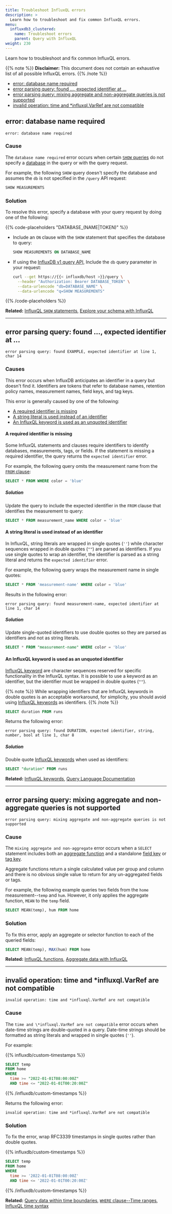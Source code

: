 ```yaml
---
title: Troubleshoot InfluxQL errors
description: >
  Learn how to troubleshoot and fix common InfluxQL errors.
menu:
  influxdb3_clustered:
    name: Troubleshoot errors
    parent: Query with InfluxQL
weight: 230
---
```


Learn how to troubleshoot and fix common InfluxQL errors.

{{% note %}}
**Disclaimer:** This document does not contain an exhaustive list of all
possible InfluxQL errors.
{{% /note %}}

- [error: database name required](#error-database-name-required)
- [error parsing query: found ..., expected identifier at ...](#error-parsing-query-found--expected-identifier-at-)
- [error parsing query: mixing aggregate and non-aggregate queries is not supported](#error-parsing-query-mixing-aggregate-and-non-aggregate-queries-is-not-supported)
- [invalid operation: time and \*influxql.VarRef are not compatible](#invalid-operation-time-and-influxqlvarref-are-not-compatible)

## error: database name required

```
error: database name required
```

### Cause

The `database name required` error occurs when certain
[`SHOW` queries](/influxdb3/clustered/reference/influxql/show/)
do not specify a [database](/influxdb3/clustered/reference/glossary/#database)
in the query or with the query request.

For example, the following `SHOW` query doesn't specify the database and assumes
the `db` is not specified in the `/query` API request:

```sql
SHOW MEASUREMENTS
```

### Solution

To resolve this error, specify a database with your query request by doing one
of the following:

{{% code-placeholders "DATABASE_(NAME|TOKEN)" %}}

- Include an `ON` clause with the `SHOW` statement that specifies the database
  to query:

  ```sql
  SHOW MEASUREMENTS ON DATABASE_NAME
  ```

- If using the [InfluxDB v1 query API](/enterprise_influxdb/v1/tools/api/#query-string-parameters),
  Include the `db` query parameter in your request:

  ```sh
  curl --get https://{{< influxdb/host >}}/query \
    --header "Authorization: Bearer DATABASE_TOKEN" \
    --data-urlencode "db=DATABASE_NAME" \
    --data-urlencode "q=SHOW MEASUREMENTS"
  ```

{{% /code-placeholders %}}

**Related:**
[InfluxQL `SHOW` statements](/influxdb3/clustered/reference/influxql/show/),
[Explore your schema with InfluxQL](/influxdb3/clustered/query-data/influxql/explore-schema/)

---

## error parsing query: found ..., expected identifier at ...

```
error parsing query: found EXAMPLE, expected identifier at line 1, char 14
```

### Causes

This error occurs when InfluxDB anticipates an identifier in a query but doesn't find it.
Identifiers are tokens that refer to database names, retention policy names,
measurement names, field keys, and tag keys.

This error is generally caused by one of the following:

- [A required identifier is missing](#a-required-identifier-is-missing)
- [A string literal is used instead of an identifier](#a-string-literal-is-used-instead-of-an-identifier)
- [An InfluxQL keyword is used as an unquoted identifier](#an-influxql-keyword-is-used-as-an-unquoted-identifier)

#### A required identifier is missing

Some InfluxQL statements and clauses require identifiers to identify databases,
measurements, tags, or fields. If the statement is missing a required identifier,
the query returns the `expected identifier` error.

For example, the following query omits the measurement name from the
[`FROM` clause](/influxdb3/clustered/reference/influxql/select/#from-clause):

```sql
SELECT * FROM WHERE color = 'blue'
```

##### Solution

Update the query to include the expected identifier in the `FROM` clause that
identifies the measurement to query:

```sql
SELECT * FROM measurement_name WHERE color = 'blue'
```

#### A string literal is used instead of an identifier

In InfluxQL, string literals are wrapped in single quotes (`''`) while character
sequences wrapped in double quotes (`""`) are parsed as identifiers. If you use
single quotes to wrap an identifier, the identifier is parsed as a string
literal and returns the `expected identifier` error.

For example, the following query wraps the measurement name in single quotes:

```sql
SELECT * FROM 'measurement-name' WHERE color = 'blue'
```

Results in the following error:

```
error parsing query: found measurement-name, expected identifier at line 1, char 14
```

##### Solution

Update single-quoted identifiers to use double quotes so they are parsed as
identifiers and not as string literals.

```sql
SELECT * FROM "measurement-name" WHERE color = 'blue'
```

#### An InfluxQL keyword is used as an unquoted identifier

[InfluxQL keyword](/influxdb3/clustered/reference/influxql/#keywords)
are character sequences reserved for specific functionality in the InfluxQL syntax.
It is possible to use a keyword as an identifier, but the identifier must be
wrapped in double quotes (`""`).

{{% note %}}
While wrapping identifiers that are InfluxQL keywords in double quotes is an
acceptable workaround, for simplicity, you should avoid using
[InfluxQL keywords](/influxdb3/clustered/reference/influxql/#keywords)
as identifiers.
{{% /note %}}

```sql
SELECT duration FROM runs
```

Returns the following error:

```
error parsing query: found DURATION, expected identifier, string, number, bool at line 1, char 8
```

##### Solution

Double quote [InfluxQL keywords](/influxdb3/clustered/reference/influxql/#keywords)
when used as identifiers:

```sql
SELECT "duration" FROM runs
```

**Related:**
[InfluxQL keywords](/influxdb3/clustered/reference/influxql/#keywords),
[Query Language Documentation](/enterprise_influxdb/v1/query_language/)

---

## error parsing query: mixing aggregate and non-aggregate queries is not supported

```
error parsing query: mixing aggregate and non-aggregate queries is not supported
```

### Cause

The `mixing aggregate and non-aggregate` error occurs when a `SELECT` statement
includes both an [aggregate function](/influxdb3/clustered/reference/influxql/functions/aggregates/)
and a standalone [field key](/influxdb3/clustered/reference/glossary/#field-key) or
[tag key](/influxdb3/clustered/reference/glossary/#tag-key).

Aggregate functions return a single calculated value per group and column and
there is no obvious single value to return for any un-aggregated fields or tags.

For example, the following example queries two fields from the `home`
measurement--`temp` and `hum`. However, it only applies the aggregate function,
`MEAN` to the `temp` field.

```sql
SELECT MEAN(temp), hum FROM home
```

### Solution

To fix this error, apply an aggregate or selector function to each of the queried
fields:

```sql
SELECT MEAN(temp), MAX(hum) FROM home
```

**Related:**
[InfluxQL functions](/influxdb3/clustered/reference/influxql/functions/),
[Aggregate data with InfluxQL](/influxdb3/clustered/query-data/influxql/aggregate-select/)

---

## invalid operation: time and \*influxql.VarRef are not compatible

```
invalid operation: time and *influxql.VarRef are not compatible
```

### Cause

The `time and \*influxql.VarRef are not compatible` error occurs when
date-time strings are double-quoted in a query.
Date-time strings should be formatted as string literals and wrapped in single quotes (`''`).

For example:

{{% influxdb/custom-timestamps %}}
```sql
SELECT temp
FROM home
WHERE
  time >= "2022-01-01T08:00:00Z"
  AND time <= "2022-01-01T00:20:00Z"
```
{{% /influxdb/custom-timestamps %}}

Returns the following error:

```
invalid operation: time and *influxql.VarRef are not compatible
```

### Solution

To fix the error, wrap RFC3339 timestamps in single quotes rather than double quotes.

{{% influxdb/custom-timestamps %}}
```sql
SELECT temp
FROM home
WHERE
  time >= '2022-01-01T08:00:00Z'
  AND time <= '2022-01-01T00:20:00Z'
```
{{% /influxdb/custom-timestamps %}}

**Related:**
[Query data within time boundaries](/influxdb3/clustered/query-data/influxql/basic-query/#query-data-within-time-boundaries),
[`WHERE` clause--Time ranges](/influxdb3/clustered/reference/influxql/where/#time-ranges),
[InfluxQL time syntax](/influxdb3/clustered/reference/influxql/time-and-timezone/#time-syntax)
